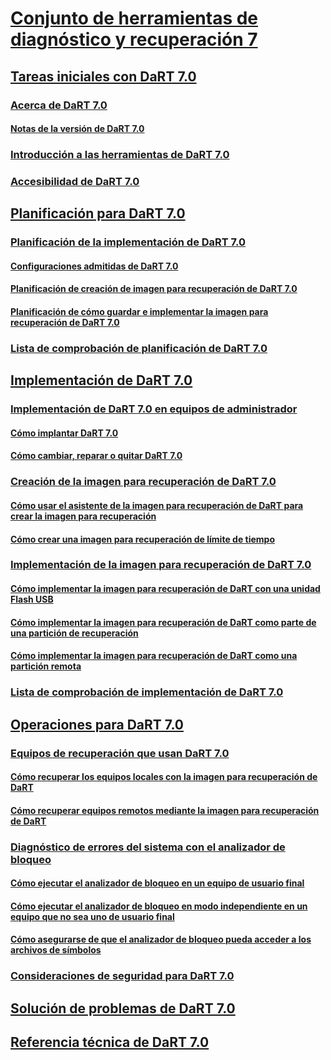 # [Conjunto de herramientas de diagnóstico y recuperación 7](index.md)
## [Tareas iniciales con DaRT 7.0](getting-started-with-dart-70-new-ia.md)
### [Acerca de DaRT 7.0](about-dart-70-new-ia.md)
#### [Notas de la versión de DaRT 7.0](release-notes-for-dart-70-new-ia.md)
### [Introducción a las herramientas de DaRT 7.0](overview-of-the-tools-in-dart-70-new-ia.md)
### [Accesibilidad de DaRT 7.0](accessibility-for-dart-70.md)
## [Planificación para DaRT 7.0](planning-for-dart-70-new-ia.md)
### [Planificación de la implementación de DaRT 7.0](planning-to-deploy-dart-70.md)
#### [Configuraciones admitidas de DaRT 7.0](dart-70-supported-configurations-dart-7.md)
#### [Planificación de creación de imagen para recuperación de DaRT 7.0](planning-to-create-the-dart-70-recovery-image.md)
#### [Planificación de cómo guardar e implementar la imagen para recuperación de DaRT 7.0](planning-how-to-save-and-deploy-the-dart-70-recovery-image.md)
### [Lista de comprobación de planificación de DaRT 7.0](dart-70-planning-checklist-dart-7.md)
## [Implementación de DaRT 7.0](deploying-dart-70-new-ia.md)
### [Implementación de DaRT 7.0 en equipos de administrador](deploying-dart-70-to-administrator-computers-dart-7.md)
#### [Cómo implantar DaRT 7.0](how-to-deploy-dart-70.md)
#### [Cómo cambiar, reparar o quitar DaRT 7.0](how-to-change-repair-or-remove-dart-70.md)
### [Creación de la imagen para recuperación de DaRT 7.0](creating-the-dart-70-recovery-image-dart-7.md)
#### [Cómo usar el asistente de la imagen para recuperación de DaRT para crear la imagen para recuperación](how-to-use-the-dart-recovery-image-wizard-to-create-the-recovery-image-dart-7.md)
#### [Cómo crear una imagen para recuperación de límite de tiempo](how-to-create-a-time-limited-recovery-image-dart-7.md)
### [Implementación de la imagen para recuperación de DaRT 7.0](deploying-the-dart-70-recovery-image-dart-7.md)
#### [Cómo implementar la imagen para recuperación de DaRT con una unidad Flash USB](how-to-deploy-the-dart-recovery-image-using-a-usb-flash-drive-dart-7.md)
#### [Cómo implementar la imagen para recuperación de DaRT como parte de una partición de recuperación](how-to-deploy-the-dart-recovery-image-as-part-of-a-recovery-partition-dart-7.md)
#### [Cómo implementar la imagen para recuperación de DaRT como una partición remota](how-to-deploy-the-dart-recovery-image-as-a-remote-partition-dart-7.md)
### [Lista de comprobación de implementación de DaRT 7.0](dart-70-deployment-checklist-dart-7.md)
## [Operaciones para DaRT 7.0](operations-for-dart-70-new-ia.md)
### [Equipos de recuperación que usan DaRT 7.0](recovering-computers-using-dart-70-dart-7.md)
#### [Cómo recuperar los equipos locales con la imagen para recuperación de DaRT](how-to-recover-local-computers-using-the-dart-recovery-image-dart-7.md)
#### [Cómo recuperar equipos remotos mediante la imagen para recuperación de DaRT](how-to-recover-remote-computers-using-the-dart-recovery-image-dart-7.md)
### [Diagnóstico de errores del sistema con el analizador de bloqueo](diagnosing-system-failures-with-crash-analyzer--dart-7.md)
#### [Cómo ejecutar el analizador de bloqueo en un equipo de usuario final](how-to-run-the-crash-analyzer-on-an-end-user-computer-dart-7.md)
#### [Cómo ejecutar el analizador de bloqueo en modo independiente en un equipo que no sea uno de usuario final](how-to-run-the-crash-analyzer-in-stand-alone-mode-on-a-computer-other-than-an-end-user-computer-dart-7.md)
#### [Cómo asegurarse de que el analizador de bloqueo pueda acceder a los archivos de símbolos](how-to-ensure-that-crash-analyzer-can-access-symbol-files-dart-7.md)
### [Consideraciones de seguridad para DaRT 7.0](security-considerations-for-dart-70-dart-7.md)
## [Solución de problemas de DaRT 7.0](troubleshooting-dart-70-new-ia.md)
## [Referencia técnica de DaRT 7.0](technical-reference-for-dart-70-new-ia.md)

